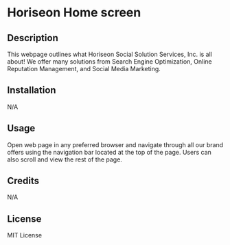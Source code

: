 # Horiseon Home screen

## Description

This webpage outlines what Horiseon Social Solution Services, Inc. is all about! We offer many solutions from Search Engine Optimization, Online Reputation Management, and Social Media Marketing.

## Installation

N/A

## Usage

Open web page in any preferred browser and navigate through all our brand offers using the navigation bar located at the top of the page. Users can also scroll and view the rest of the page.

## Credits

N/A

## License

MIT License
